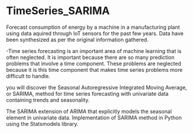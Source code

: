 # TimeSeries_SARIMA
Forecast consumption of energy by a machine in a manufacturing plant using data aquired through IoT sensors for the past few years.
Data have been synthesized as per the original information gathered.

-Time series forecasting is an important area of machine learning that is often neglected.
It is important because there are so many prediction problems that involve a time component. These problems are neglected because it is this time component that makes time series problems more difficult to handle.

you will discover the Seasonal Autoregressive Integrated Moving Average, or SARIMA, method for time series forecasting with univariate data containing trends and seasonality.

The SARIMA extension of ARIMA that explicitly models the seasonal element in univariate data.
Implementation of SARIMA method in Python using the Statsmodels library.

